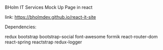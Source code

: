 BHolm IT Services Mock Up Page in react

link: https://bholmdev.github.io/react-it-site

Dependencies:

redux
bootstrap
bootstrap-social
font-awesome
formik
react-router-dom
react-spring
reactstrap
redux-logger